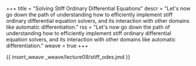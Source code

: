 +++
title = "Solving Stiff Ordinary Differential Equations"
descr = "Let's now go down the path of understanding how to efficiently implement stiff ordinary differential equation solvers, and its interaction with other domains like automatic differentiation."
rss = "Let's now go down the path of understanding how to efficiently implement stiff ordinary differential equation solvers, and its interaction with other domains like automatic differentiation."
weave = true
+++

{{ insert_weave _weave/lecture09/stiff_odes.jmd }}
